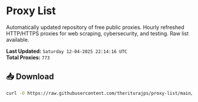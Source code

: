 # Proxy List

Automatically updated repository of free public proxies. Hourly refreshed HTTP/HTTPS proxies for web scraping, cybersecurity, and testing. Raw list available.

**Last Updated:** `Saturday 12-04-2025 22:14:16 UTC`  
**Total Proxies:** `773`

## 📥 Download
```bash
curl -O https://raw.githubusercontent.com/theriturajps/proxy-list/main/proxies.txt
